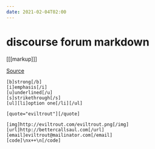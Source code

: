 ```yaml
---
date: 2021-02-04T02:00
---
```


# discourse forum markdown

[[[markup]]]

[Source](https://meta.discourse.org/t/post-format-reference-documentation/19197/2)


    [b]strong[/b]
    [i]emphasis[/i]
    [u]underlined[/u]
    [s]strikethrough[/s]
    [ul][li]option one[/li][/ul]

    [quote="eviltrout"][/quote]

    [img]http://eviltrout.com/eviltrout.png[/img]
    [url]http://bettercallsaul.com[/url]
    [email]eviltrout@mailinator.com[/email]
    [code]\nx++\n[/code]